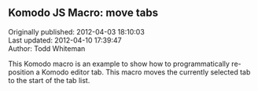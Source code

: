 ## Komodo JS Macro: move tabs  
Originally published: 2012-04-03 18:10:03  
Last updated: 2012-04-10 17:39:47  
Author: Todd Whiteman  
  
This Komodo macro is an example to show how to programmatically re-position a Komodo editor tab. This macro moves the currently selected tab to the start of the tab list.